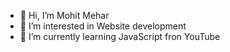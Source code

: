 - 👋 Hi, I’m Mohit Mehar
- 👀 I’m interested in Website development
- 🌱 I’m currently learning JavaScript fron YouTube

<!---
mohitmehar20/mohitmehar20 is a ✨ special ✨ repository because its `README.md` (this file) appears on your GitHub profile.
You can click the Preview link to take a look at your changes.
--->
